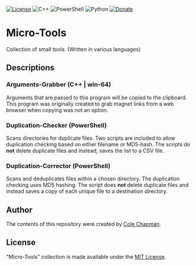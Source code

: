 [![License](https://img.shields.io/badge/license-MIT-green.svg)](https://choosealicense.com/licenses/mit/)
![C++](https://img.shields.io/badge/C++-C++20-blue.svg)
![PowerShell](https://img.shields.io/badge/powershell-7-blue.svg)
![Python](https://img.shields.io/badge/python-v3.9-blue.svg)
[![Donate](https://img.shields.io/badge/donate-PayPal-yellow.svg)](https://www.paypal.com/cgi-bin/webscr?cmd=_donations&business=XH8R7VFJQE3YQ&currency_code=USD)

# Micro-Tools
Collection of small tools. (Written in various languages)

## Descriptions
### Arguments-Grabber (C++ | win-64)
Arguments that are passed to this program will be copied to the clipboard.  This program was originally created to grab magnet links from a web browser when copying was not an option.

### Duplication-Checker (PowerShell)
Scans directories for duplicate files.  Two scripts are included to allow duplication checking based on either filename or MD5-hash.  The scripts do **not** delete duplicate files and instead, saves the list to a CSV file.

### Duplication-Corrector (PowerShell)
Scans and deduplicates files within a chosen directory.  The duplication checking uses MD5 hashing.  The script does **not** delete duplicate files and instead saves a copy of each unique file to a destination directory.

## Author
The contents of this repository were created by [Cole Chapman](https://github.com/Endrem/).

## License
"Micro-Tools" collection is made available under the [MIT License](https://choosealicense.com/licenses/mit/).

